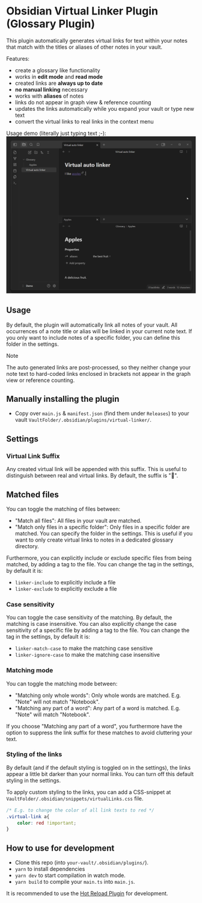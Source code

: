 # Obsidian Virtual Linker Plugin (Glossary Plugin)

This plugin automatically generates virtual links for text within your notes that match with the titles or aliases of other notes in your vault.

Features:
- create a glossary like functionality
- works in **edit mode** and **read mode**
- created links are **always up to date** 
- **no manual linking** necessary 
- works with **aliases** of notes
- links do not appear in graph view & reference counting
- updates the links automatically while you expand your vault or type new text
- convert the virtual links to real links in the context menu

Usage demo (literally just typing text ;-):
![Demo](media/LinkerDemo.gif)

## Usage

By default, the plugin will automatically link all notes of your vault.
All occurrences of a note title or alias will be linked in your current note text.
If you only want to include notes of a specific folder, you can define this folder in the settings.

> [!Note]
> The auto generated links are post-processed, so they neither change your note text to hard-coded links enclosed in brackets not 
> appear in the graph view or reference counting.

## Manually installing the plugin

- Copy over `main.js` & `manifest.json` (find them under `Releases`) to your vault `VaultFolder/.obsidian/plugins/virtual-linker/`.


## Settings

### Virtual Link Suffix

Any created virtual link will be appended with this suffix. This is useful to distinguish between real and virtual links.
By default, the suffix is "🔗".

## Matched files

You can toggle the matching of files between:
- "Match all files": All files in your vault are matched.
- "Match only files in a specific folder": Only files in a specific folder are matched. You can specify the folder in the settings. This is useful if you want to only create virtual links to notes in a dedicated glossary directory.

Furthermore, you can explicitly include or exclude specific files from being matched, by adding a tag to the file. You can change the tag in the settings, by default it is:
- `linker-include` to explicitly include a file
- `linker-exclude` to explicitly exclude a file

### Case sensitivity
You can toggle the case sensitivity of the matching. By default, the matching is case insensitive.
You can also explicitly change the case sensitivity of a specific file by adding a tag to the file. You can change the tag in the settings, by default it is:
- `linker-match-case` to make the matching case sensitive
- `linker-ignore-case` to make the matching case insensitive

### Matching mode

You can toggle the matching mode between:
- "Matching only whole words": Only whole words are matched. E.g. "Note" will not match "Notebook".
- "Matching any part of a word": Any part of a word is matched. E.g. "Note" will match "Notebook".

If you choose "Matching any part of a word", you furthermore have the option to suppress the link suffix for these matches to avoid cluttering your text.

### Styling of the links

By default (and if the default styling is toggled on in the settings), the links appear a little bit darker than your normal links.
You can turn off this default styling in the settings.

To apply custom styling to the links, you can add a CSS-snippet at `VaultFolder/.obsidian/snippets/virtualLinks.css` file.

```css
/* E.g. to change the color of all link texts to red */
.virtual-link a{ 
    color: red !important;
}
```

## How to use for development

- Clone this repo (into `your-vault/.obsidian/plugins/`).
- `yarn` to install dependencies
- `yarn dev` to start compilation in watch mode.
- `yarn build` to compile your `main.ts` into `main.js`.

It is recommended to use the [Hot Reload Plugin](https://github.com/pjeby/hot-reload) for development.
